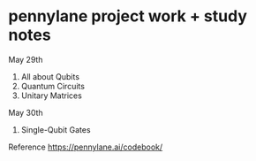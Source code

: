 # pennylane project work + study notes 
May 29th 
1. All about Qubits
2. Quantum Circuits
3. Unitary Matrices

May 30th
1. Single-Qubit Gates 

Reference
https://pennylane.ai/codebook/
